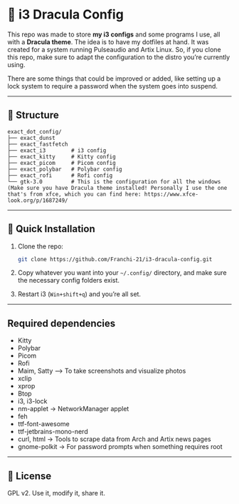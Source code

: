# 🐧 i3 Dracula Config

This repo was made to store **my i3 configs** and some programs I use, all with a **Dracula theme**. The idea is to have my dotfiles at hand. It was created for a system running Pulseaudio and Artix Linux. So, if you clone this repo, make sure to adapt the configuration to the distro you’re currently using.

There are some things that could be improved or added, like setting up a lock system to require a password when the system goes into suspend.

---

## 📂 Structure

```
exact_dot_config/
├── exact_dunst
├── exact_fastfetch
├── exact_i3        # i3 config
├── exact_kitty     # Kitty config
├── exact_picom     # Picom config
├── exact_polybar   # Polybar config
├── exact_rofi      # Rofi config
└── gtk-3.0         # This is the configuration for all the windows (Make sure you have Dracula theme installed! Personally I use the one that's from xfce, which you can find here: https://www.xfce-look.org/p/1687249/
```

---

## 🚀 Quick Installation

1. Clone the repo:
   ```bash
   git clone https://github.com/Franchi-21/i3-dracula-config.git
   ```

2. Copy whatever you want into your `~/.config/` directory, and make sure the necessary config folders exist.

3. Restart i3 (`Win+shift+q`) and you’re all set.

---

## Required dependencies
- Kitty
- Polybar
- Picom
- Rofi
- Maim, Satty --> To take screenshots and visualize photos
- xclip
- xprop
- Btop
- i3, i3-lock
- nm-applet → NetworkManager applet  
- feh
- ttf-font-awesome
- ttf-jetbrains-mono-nerd
- curl, html → Tools to scrape data from Arch and Artix news pages
- gnome-polkit → For password prompts when something requires root

---

## 📜 License

GPL v2. Use it, modify it, share it.  
